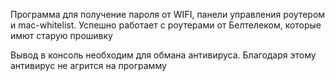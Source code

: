 Программа для получение пароля от WIFI, панели управления роутером и mac-whitelist.
Успешно работает с роутерами от Белтелеком, которые имют старую прошивку

Вывод в консоль необходим для обмана антивируса. Благодаря этому антивирус не агрится на программу
